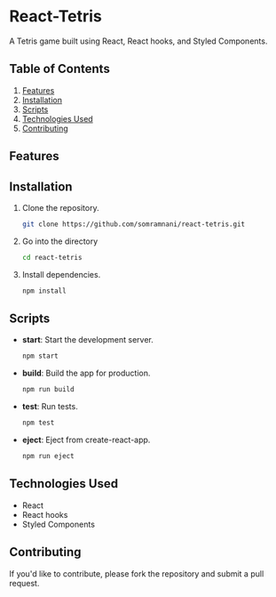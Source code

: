 # React-Tetris

A Tetris game built using React, React hooks, and Styled Components.

## Table of Contents
1. [Features](#features)
2. [Installation](#installation)
3. [Scripts](#scripts)
4. [Technologies Used](#technologies-used)
6. [Contributing](#contributing)

## Features


## Installation
1. Clone the repository.
   ```bash
   git clone https://github.com/somramnani/react-tetris.git
   ```

2. Go into the directory
   ```bash
   cd react-tetris
   ```
3. Install dependencies.
   ```bash
   npm install
   ```

## Scripts
- **start**: Start the development server.
  ```bash
  npm start
  ```
- **build**: Build the app for production.
  ```bash
  npm run build
  ```
- **test**: Run tests.
  ```bash
  npm test
  ```
- **eject**: Eject from create-react-app.
  ```bash
  npm run eject
  ```
<!--
## Usage
Describe how to use your Tetris app here.

-->

## Technologies Used
- React
- React hooks
- Styled Components

## Contributing
If you'd like to contribute, please fork the repository and submit a pull request.
